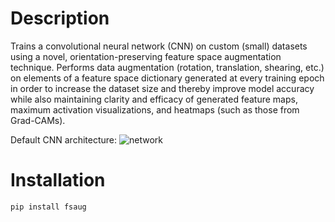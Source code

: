 # Description

Trains a convolutional neural network (CNN) on custom (small) datasets using a novel, orientation-preserving feature space augmentation technique. Performs data augmentation (rotation, translation, shearing, etc.) on elements of a feature space dictionary generated at every training epoch in order to increase the dataset size and thereby improve model accuracy while also maintaining clarity and efficacy of generated feature maps, maximum activation visualizations, and heatmaps (such as those from Grad-CAMs).

Default CNN architecture:
![network](https://user-images.githubusercontent.com/33817654/100400521-b38bf700-300b-11eb-98df-ca7084a258e1.jpg)


# Installation

```
pip install fsaug
```
